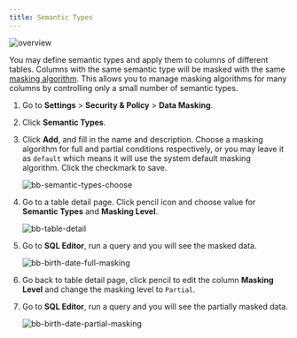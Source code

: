 ```yaml
---
title: Semantic Types
---
```


![overview](/content/docs/security/data-masking/bb-semantic-type-overview.webp)

You may define semantic types and apply them to columns of different tables. Columns with the same semantic type will be masked with the same [masking algorithm](/docs/security/data-masking/masking-algorithm). This allows you to manage masking algorithms for many columns by controlling only a small number of semantic types.

1. Go to **Settings** > **Security & Policy** > **Data Masking**.
1. Click **Semantic Types**.
1. Click **Add**, and fill in the name and description. Choose a masking algorithm for full and partial conditions respectively, or you may leave it as `default` which means it will use the system default masking algorithm. Click the checkmark to save.

   ![bb-semantic-types-choose](/content/docs/security/data-masking/bb-semantic-types-choose.webp)

1. Go to a table detail page. Click pencil icon and choose value for **Semantic Types** and **Masking Level**.

   ![bb-table-detail](/content/docs/security/data-masking/bb-table-detail.webp)

1. Go to **SQL Editor**, run a query and you will see the masked data.

   ![bb-birth-date-full-masking](/content/docs/security/data-masking/bb-birth-date-full-masking.webp)

1. Go back to table detail page, click pencil to edit the column **Masking Level** and change the masking level to `Partial`.

1. Go to **SQL Editor**, run a query and you will see the partially masked data.

   ![bb-birth-date-partial-masking](/content/docs/security/data-masking/bb-birth-date-partial-masking.webp)
